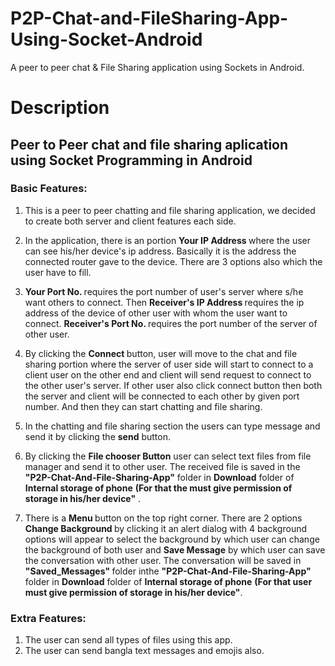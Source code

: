 # P2P-Chat-and-FileSharing-App-Using-Socket-Android
A peer to peer chat & File Sharing application using Sockets in Android.

# Description

<h2> Peer to Peer chat and file sharing aplication using Socket Programming in Android </h2>

<h3> Basic Features: </h3>


1. This is a peer to peer chatting and file sharing application, we decided to create both server and client features each 
   side.
  
2. In the application, there is an portion <b> Your IP Address </b> where the user can see his/her device's ip address. 
   Basically it is the address the connected router gave to the device. There are 3 options also which the user have to fill. 

3. <b> Your Port No. </b> requires the port number of user's server where s/he want others to connect. Then <b> Receiver's
   IP Address </b> requires the ip address of the device of other user with whom the user want to connect. <b> Receiver's Port No. </b> 
   requires the port number of the server of other user.

4. By clicking the <b> Connect </b> button, user will move to the chat and file sharing portion where the server of user side will start      to connect to a client user on the other end and client will send request to connect to the other user's server. If other user also        click connect button then both  the server and client will be connected to each other by given port number. And then they can              start chatting and file sharing.

5. In the chatting and file sharing section the users can type message and send it by clicking the <b>send</b> button.
  
6. By clicking the <b> File chooser Button</b> user can select text files from file manager and send it to other user. The received file is      saved in the <b>"P2P-Chat-And-File-Sharing-App"</b> folder in <b>Download</b> folder of <b>Internal storage of phone</b>  <b>(For        that the must give permission of storage in his/her device"</b> .

7. There is a <b> Menu </b> button on the top right corner. There are 2 options <b> Change Background </b> by clicking it an alert          dialog    with 4 background options will appear to select the background by which user can change the background of both user and        <b>Save Message</b> by which user can save the conversation with other user. The conversation will be saved in <b>"Saved_Messages"      </b> folder inthe <b>"P2P-Chat-And-File-Sharing-App"</b> folder in <b>Download</b> folder of <b>Internal storage of phone</b>  <b>      (For that user must give permission of storage in his/her device"</b>.


<h3> Extra Features: </h3>
  
  
  1. The user can send all types of files using this app.
  2. The user can send bangla text messages and emojis also.

